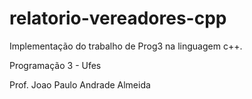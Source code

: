 # relatorio-vereadores-cpp
Implementação do trabalho de Prog3 na linguagem c++.

Programação 3 - Ufes

Prof. Joao Paulo Andrade Almeida
